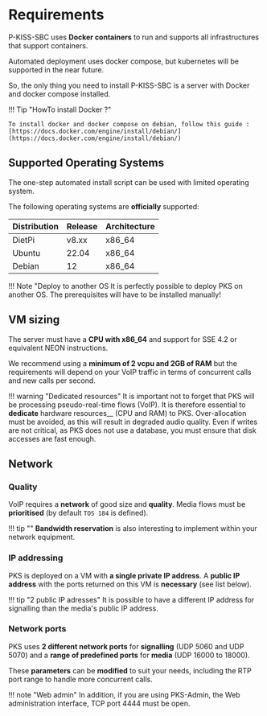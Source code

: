 # Requirements

P-KISS-SBC uses __Docker containers__ to run and supports all infrastructures that support containers.

Automated deployment uses docker compose, but kubernetes will be supported in the near future.

So, the only thing you need to install P-KISS-SBC is a server with Docker and docker compose installed.

!!! Tip "HowTo install Docker ?"

    To install docker and docker compose on debian, follow this guide : [https://docs.docker.com/engine/install/debian/](https://docs.docker.com/engine/install/debian/)

## Supported Operating Systems

The one-step automated install script can be used with limited operating system.

The following operating systems are __officially__ supported:

| Distribution | Release          | Architecture        |
| ------------ | ---------------- | ------------------- |
| DietPi   | v8.xx | x86_64 |
| Ubuntu | 22.04 | x86_64 |
| Debian | 12 | x86_64 |

!!! Note "Deploy to another OS
    It is perfectly possible to deploy PKS on another OS. The prerequisites will have to be installed manually!

## VM sizing

The server must have a __CPU with x86_64__ and support for SSE 4.2 or equivalent NEON instructions.

We recommend using a __minimum of 2 vcpu and 2GB of RAM__ but the requirements will depend on your VoIP traffic in terms of concurrent calls and new calls per second.

!!! warning "Dedicated resources"
    It is important not to forget that PKS will be processing pseudo-real-time flows (VoIP). It is therefore essential to __dedicate__ hardware resources__ (CPU and RAM) to PKS. Over-allocation must be avoided, as this will result in degraded audio quality.
    Even if writes are not critical, as PKS does not use a database, you must ensure that disk accesses are fast enough.

## Network

### Quality

VoIP requires a __network__ of good size and __quality__. Media flows must be __prioritised__ (by default `TOS 184` is defined).

!!! tip ""
    __Bandwidth reservation__ is also interesting to implement within your network equipment.

### IP addressing

PKS is deployed on a VM with __a single private IP address__. A __public IP address__ with the ports returned on this VM is __necessary__ (see list below).

!!! tip "2 public IP adresses"
    It is possible to have a different IP address for signalling than the media's public IP address.

### Network ports

PKS uses __2 different network ports__ for __signalling__ (UDP 5060 and UDP 5070) and a __range of predefined ports__ for __media__ (UDP 16000 to 18000).

These __parameters__ can be __modified__ to suit your needs, including the RTP port range to handle more concurrent calls.

!!! note "Web admin"
    In addition, if you are using PKS-Admin, the Web administration interface, TCP port 4444 must be open.
